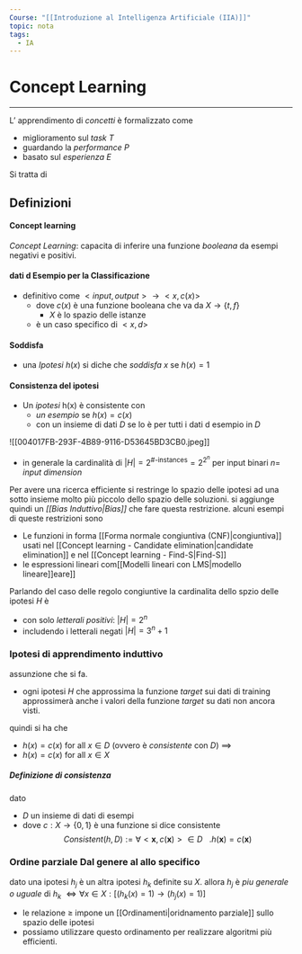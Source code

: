 ```yaml
---
Course: "[[Introduzione al Intelligenza Artificiale (IIA)]]"
topic: nota
tags:
  - IA
---
```


# Concept Learning
---
L’ apprendimento di _concetti_ è formalizzato come 
- miglioramento sul _task_ $T$
- guardando la _performance_ $P$
- basato sul _esperienza_ $E$


Si tratta di  


## Definizioni

#### Concept learning
_Concept Learning_: capacita di inferire una funzione _booleana_ da esempi negativi e positivi. 
#### dati d Esempio per la Classificazione
- definitivo come $<input,output> \rightarrow <x,c(x)>$ 
	- dove $c(x)$ è una funzione booleana che va da $X \rightarrow \{t,f\}$
		- $X$ è lo spazio delle istanze
	- è un caso specifico di $<x,d>$
#### Soddisfa
- una _Ipotesi_ $h(x)$ si diche che _soddisfa_ $x$ se $h(x)=1$


#### Consistenza del ipotesi
- Un _ipotesi_ h(x) è consistente con
	- _un esempio_  se $h(x) =c(x)$
	-  con un insieme di dati $D$ se lo è per tutti  i dati d esempio in $D$



![[004017FB-293F-4B89-9116-D53645BD3CB0.jpeg]]

- in generale la cardinalità di $|H| = 2^{\#\text{-instances}}= 2^{2^{n}}$ per input binari $n =$ _input dimension_



Per avere una ricerca efficiente  si restringe lo spazio delle ipotesi ad una sotto insieme molto più piccolo dello spazio delle soluzioni. si aggiunge quindi un _[[Bias Induttivo|Bias]]_ che fare questa restrizione.
alcuni esempi di queste restrizioni sono 
- Le funzioni in forma [[Forma normale congiuntiva (CNF)|congiuntiva]] usati nel [[Concept learning - Candidate elimination|candidate elimination]] e nel [[Concept learning - Find-S|Find-S]]
- le espressioni lineari com[[Modelli lineari con LMS|modello lineare]]eare]]


Parlando del caso delle regolo congiuntive la cardinalita dello spzio delle ipotesi $H$ è
- con solo _letterali positivi_:  $|H|= 2^n$
- includendo i letterali negati $|H| = 3^n+1$


### Ipotesi di apprendimento induttivo
assunzione che si fa.
- ogni ipotesi $H$ che approssima la funzione _target_ sui dati di training approssimerà anche i valori della funzione _target_ su dati non ancora visti.

quindi si ha che 
- $h(x)=c(x)$ for all $x \in D$ (ovvero è _consistente_ con $D$) $\implies$
- $h(x) = c(x)$ for all $x \in X$ 


##### Definizione di consistenza
dato 
- $D$ un insieme di dati di esempi
- dove $c : X \rightarrow \{0,1\}$ è una funzione
si dice consistente 
$$Consistent(h,D):= \forall <\boldsymbol x,c(\boldsymbol x)> \in D \ \ \ .   h(\boldsymbol x)=c(\boldsymbol x)$$  

### Ordine parziale Dal genere al allo specifico 
dato una ipotesi $h_j$ è un altra ipotesi $h_k$ definite su $X$. allora $h_j$ è _piu generale o uguale_ di $h_k$  $\iff \forall x \in X : [(h_k(x)=1) \rightarrow (h_j(x)=1)]$
- le relazione $\geq$ impone un [[Ordinamenti|oridnamento parziale]] sullo spazio delle ipotesi 
- possiamo utilizzare questo ordinamento per realizzare algoritmi più efficienti. 
 





